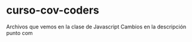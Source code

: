 # curso-cov-coders
Archivos que vemos en la clase de Javascript
Cambios en la descripción punto com

